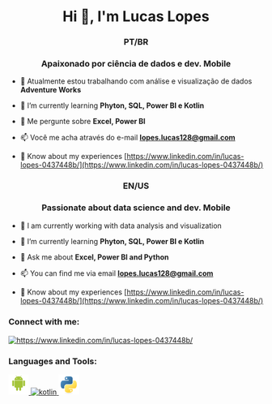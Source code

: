 <h1 align="center">Hi 👋, I'm Lucas Lopes</h1>
<h3 align="center">PT/BR</h3>
<h3 align="center">Apaixonado por ciência de dados e dev. Mobile</h3>


- 🔭 Atualmente estou trabalhando com análise e visualização de dados **Adventure Works**

- 🌱 I’m currently learning **Phyton, SQL, Power BI e Kotlin**

- 💬 Me pergunte sobre **Excel, Power BI**

- 📫 Você me acha através do e-mail **lopes.lucas128@gmail.com**

- 📄 Know about my experiences [https://www.linkedin.com/in/lucas-lopes-0437448b/](https://www.linkedin.com/in/lucas-lopes-0437448b/)

 <h3 align="center">EN/US</h3>
<h3 align="center">Passionate about data science and dev. Mobile</h3>

- 🔭 I am currently working with data analysis and visualization

- 🌱 I’m currently learning **Phyton, SQL, Power BI e Kotlin**

- 💬 Ask me about **Excel, Power BI and Python**

- 📫 You can find me via email **lopes.lucas128@gmail.com**

- 📄 Know about my experiences [https://www.linkedin.com/in/lucas-lopes-0437448b/](https://www.linkedin.com/in/lucas-lopes-0437448b/)

<h3 align="left">Connect with me:</h3>
<p align="left">
<a href="https://linkedin.com/in/https://www.linkedin.com/in/lucas-lopes-0437448b/" target="blank"><img align="center" src="https://raw.githubusercontent.com/rahuldkjain/github-profile-readme-generator/master/src/images/icons/Social/linked-in-alt.svg" alt="https://www.linkedin.com/in/lucas-lopes-0437448b/" height="30" width="40" /></a>
</p>

<h3 align="left">Languages and Tools:</h3>
<p align="left"> <a href="https://developer.android.com" target="_blank" rel="noreferrer"> <img src="https://raw.githubusercontent.com/devicons/devicon/master/icons/android/android-original-wordmark.svg" alt="android" width="40" height="40"/> </a> <a href="https://kotlinlang.org" target="_blank" rel="noreferrer"> <img src="https://www.vectorlogo.zone/logos/kotlinlang/kotlinlang-icon.svg" alt="kotlin" width="40" height="40"/> </a> <a href="https://www.python.org" target="_blank" rel="noreferrer"> <img src="https://raw.githubusercontent.com/devicons/devicon/master/icons/python/python-original.svg" alt="python" width="40" height="40"/> </a> </p>

